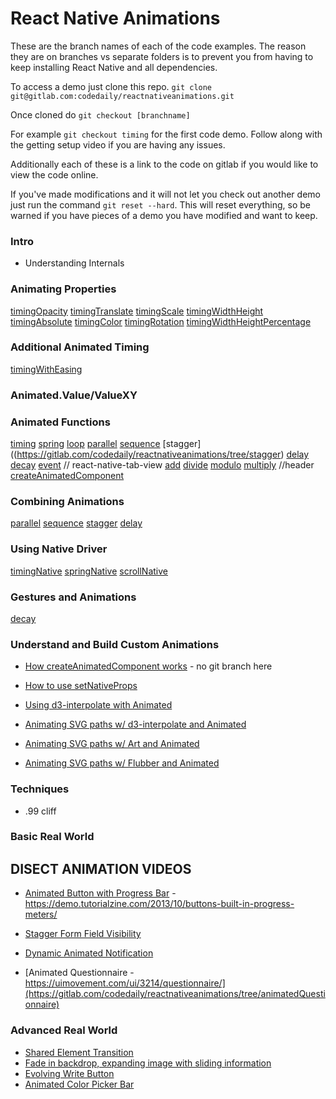 # React Native Animations

These are the branch names of each of the code examples. The reason they are on branches vs separate folders is to prevent you from having to keep installing React Native and all dependencies.

To access a demo just clone this repo. `git clone git@gitlab.com:codedaily/reactnativeanimations.git`

Once cloned do `git checkout [branchname]`

For example `git checkout timing` for the first code demo. Follow along with the getting setup video if you are having any issues.

Additionally each of these is a link to the code on gitlab if you would like to view the code online.

If you've made modifications and it will not let you check out another demo just run the command
`git reset --hard`. This will reset everything, so be warned if you have pieces of a demo you have modified and want to keep.

### Intro
- Understanding Internals

### Animating Properties
[timingOpacity](https://gitlab.com/codedaily/reactnativeanimations/tree/timingOpacity)
[timingTranslate](https://gitlab.com/codedaily/reactnativeanimations/tree/timingTranslate)
[timingScale](https://gitlab.com/codedaily/reactnativeanimations/tree/timingScale)
[timingWidthHeight](https://gitlab.com/codedaily/reactnativeanimations/tree/timingWidthHeight)
[timingAbsolute](https://gitlab.com/codedaily/reactnativeanimations/tree/timingAbsolute)
[timingColor](https://gitlab.com/codedaily/reactnativeanimations/tree/timingColor)
[timingRotation](https://gitlab.com/codedaily/reactnativeanimations/tree/timingRotation)
[timingWidthHeightPercentage](https://gitlab.com/codedaily/reactnativeanimations/tree/timingWidthHeightPercentage)

### Additional Animated Timing
[timingWithEasing](https://gitlab.com/codedaily/reactnativeanimations/tree/timingWithEasing)

### Animated.Value/ValueXY

### Animated Functions
[timing](https://gitlab.com/codedaily/reactnativeanimations/tree/timing)
[spring](https://gitlab.com/codedaily/reactnativeanimations/tree/spring)
[loop](https://gitlab.com/codedaily/reactnativeanimations/tree/timingLoop)
[parallel](https://gitlab.com/codedaily/reactnativeanimations/tree/parallel)
[sequence](https://gitlab.com/codedaily/reactnativeanimations/tree/sequence)
[stagger]((https://gitlab.com/codedaily/reactnativeanimations/tree/stagger)
[delay](https://gitlab.com/codedaily/reactnativeanimations/tree/delay)
[decay](https://gitlab.com/codedaily/reactnativeanimations/tree/decay)
[event](https://gitlab.com/codedaily/reactnativeanimations/tree/event)
// react-native-tab-view
[add](https://gitlab.com/codedaily/reactnativeanimations/tree/add)
[divide](https://gitlab.com/codedaily/reactnativeanimations/tree/divide)
[modulo](https://gitlab.com/codedaily/reactnativeanimations/tree/modulo)
[multiply](https://gitlab.com/codedaily/reactnativeanimations/tree/multiply)
//header
[createAnimatedComponent](https://gitlab.com/codedaily/reactnativeanimations/tree/createAnimatedComponent)

### Combining Animations
[parallel](https://gitlab.com/codedaily/reactnativeanimations/tree/parallel)
[sequence](https://gitlab.com/codedaily/reactnativeanimations/tree/sequence)
[stagger](https://gitlab.com/codedaily/reactnativeanimations/tree/stagger)
[delay](https://gitlab.com/codedaily/reactnativeanimations/tree/delay)

### Using Native Driver
[timingNative](https://gitlab.com/codedaily/reactnativeanimations/tree/timingNative)
[springNative](https://gitlab.com/codedaily/reactnativeanimations/tree/timingSpring)
[scrollNative](https://gitlab.com/codedaily/reactnativeanimations/tree/scrollNative)

### Gestures and Animations
[decay](https://gitlab.com/codedaily/reactnativeanimations/tree/decay)

### Understand and Build Custom Animations

- [How createAnimatedComponent works](https://github.com/facebook/react-native/blob/master/Libraries/Animated/src/AnimatedImplementation.js#L1734) - no git branch here

- [How to use setNativeProps](https://gitlab.com/codedaily/reactnativeanimations/tree/setNativeProps)

- [Using d3-interpolate with Animated](https://gitlab.com/codedaily/reactnativeanimations/tree/d3Interpolate)

- [Animating SVG paths w/ d3-interpolate and Animated](https://gitlab.com/codedaily/reactnativeanimations/tree/svgPathsAndAnimated)

- [Animating SVG paths w/ Art and Animated](https://gitlab.com/codedaily/reactnativeanimations/tree/svgPathsWithArt)

- [Animating SVG paths w/ Flubber and Animated](https://gitlab.com/codedaily/reactnativeanimations/tree/svgPathsFlubberAnimated) 

### Techniques

- .99 cliff


### Basic Real World 

## DISECT ANIMATION VIDEOS

- [Animated Button with Progress Bar](https://gitlab.com/codedaily/reactnativeanimations/tree/buttonWithProgress) - https://demo.tutorialzine.com/2013/10/buttons-built-in-progress-meters/

- [Stagger Form Field Visibility](https://gitlab.com/codedaily/reactnativeanimations/tree/staggerFormFields)

- [Dynamic Animated Notification](https://gitlab.com/codedaily/reactnativeanimations/tree/animatedNotification)

- [Animated Questionnaire - https://uimovement.com/ui/3214/questionnaire/](https://gitlab.com/codedaily/reactnativeanimations/tree/animatedQuestionnaire)

### Advanced Real World
- [Shared Element Transition]()
- [Fade in backdrop, expanding image with sliding information](https://gitlab.com/codedaily/reactnativeanimations/tree/fadeDelayAndSlide)
- [Evolving Write Button](https://uimovement.com/ui/2649/writer/)
- [Animated Color Picker Bar](https://uimovement.com/ui/304/text-editor-animation/)